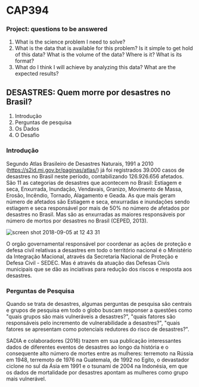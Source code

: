 # CAP394
### Project: questions to be answered

1. What is the science problem I need to solve?
2. What is the data that is available for this problem? Is it simple to get hold of this data? What is the volume of the data? Where is it? What is its format?
3. What do I think I will achieve by analyzing this data? What are the expected results?


## DESASTRES: Quem morre por desastres no Brasil?
1. Introdução
1. Perguntas de pesquisa
1. Os Dados
1. O Desafio

### Introdução
Segundo Atlas Brasileiro de Desastres Naturais, 1991 a 2010 (https://s2id.mi.gov.br/paginas/atlas/) já foi registrados 39.000 casos de desastres no Brasil neste período, contabilizando 126.926.656 afetados.
São 11 as categorias de desastres que acontecem no Brasil: Estiagem e seca, Enxurrada, Inundação, Vendavais, Granizo, Movimento de Massa, Erosão, Incêndio, Tornado, Alagamento e Geada. As que mais geram número de afetados são Estiagem e seca, enxurradas e inundações sendo estiagem e seca responsável por mais de 50% no número de afetados por desastres no Brasil. Mas são as enxurradas as maiores responsáveis por número de mortos por desastres no Brasil (CEPED, 2013).

![screen shot 2018-09-05 at 12 43 31](https://user-images.githubusercontent.com/42258127/45104925-804aae00-b109-11e8-9379-d117350fd317.png)

O orgão governamental responsável por coordenar as ações de proteção e defesa civil relativas a desastres em todo o território nacional é o Ministério da Integração Macional, através da Secretaria Nacional de Proteção e Defesa Civil - SEDEC. Mas é através da atuação das Defesas Civis municipais que se dão as inciativas para redução dos riscos e resposta aos desastres. 

### Perguntas de Pesquisa
Quando se trata de desastres, algumas perguntas de pesquisa são centrais e grupos de pesquisa em todo o globo buscam responser a questões como "quais grupos são mais vulneráveis a desastres?", "quais fatores são responsáveis pelo incremento de vulnerabilidade a desastres?", "quais fatores se apresentam como potenciais redutores do risco de desastres?".

SADIA e colaboradores (2016) trazem em sua publicação interessantes dados de diferentes eventos de desastres ao longo da história e o consequente alto número de mortes entre as mulheres: terremoto na Rússia em 1948, terremoto de 1976 na Guatemala, de 1992 no Egito, o devastador ciclone no sul da Ásia em 1991 e o tsunami de 2004 na Indonésia, em que os dados de mortalidade por desastres apontam as mulheres como grupo mais vulnerável.





